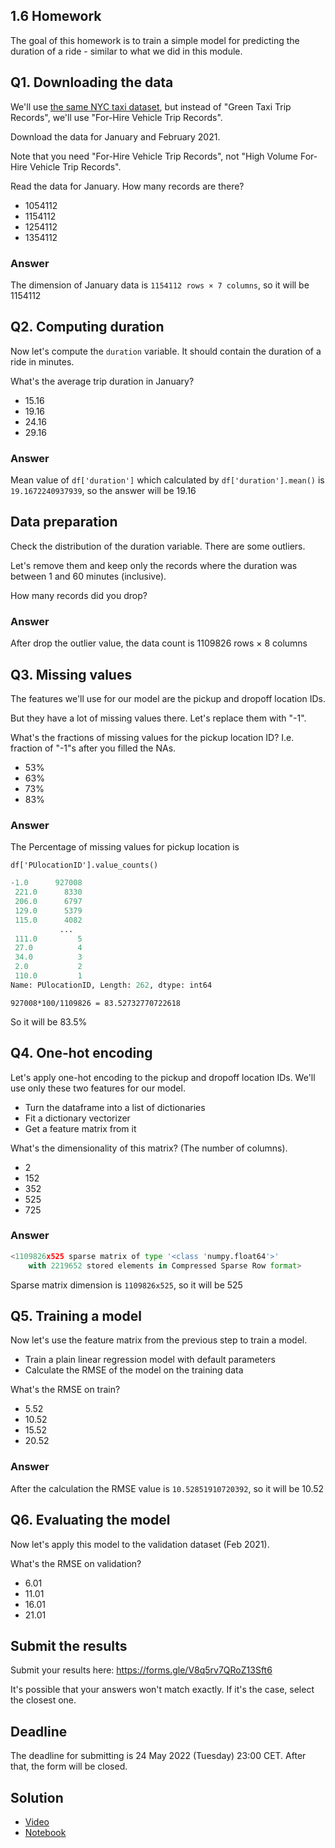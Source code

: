 ## 1.6 Homework

The goal of this homework is to train a simple model for predicting the duration of a ride - similar to what we did in this module.


## Q1. Downloading the data

We'll use [the same NYC taxi dataset](https://www1.nyc.gov/site/tlc/about/tlc-trip-record-data.page),
but instead of "Green Taxi Trip Records", we'll use "For-Hire Vehicle Trip Records".

Download the data for January and February 2021.

Note that you need "For-Hire Vehicle Trip Records", not "High Volume For-Hire Vehicle Trip Records".

Read the data for January. How many records are there?

* 1054112
* 1154112
* 1254112
* 1354112

### Answer

The dimension of January data is `1154112 rows × 7 columns`, so it will be 1154112

## Q2. Computing duration

Now let's compute the `duration` variable. It should contain the duration of a ride in minutes. 

What's the average trip duration in January?

* 15.16
* 19.16
* 24.16
* 29.16

### Answer

Mean value of `df['duration']` which calculated by `df['duration'].mean()` is `19.1672240937939`, so the answer will be 19.16

## Data preparation

Check the distribution of the duration variable. There are some outliers. 

Let's remove them and keep only the records where the duration was between 1 and 60 minutes (inclusive).

How many records did you drop? 

### Answer

After drop the outlier value, the data count is 1109826 rows × 8 columns

## Q3. Missing values

The features we'll use for our model are the pickup and dropoff location IDs. 

But they have a lot of missing values there. Let's replace them with "-1".

What's the fractions of missing values for the pickup location ID? I.e. fraction of "-1"s after you filled the NAs.

* 53%
* 63%
* 73%
* 83%

### Answer

The Percentage of missing values for pickup location is

`df['PUlocationID'].value_counts()`

```python
-1.0      927008
 221.0      8330
 206.0      6797
 129.0      5379
 115.0      4082
           ...  
 111.0         5
 27.0          4
 34.0          3
 2.0           2
 110.0         1
Name: PUlocationID, Length: 262, dtype: int64
```

`927008*100/1109826 = 83.52732770722618`

So it will be 83.5%

## Q4. One-hot encoding

Let's apply one-hot encoding to the pickup and dropoff location IDs. We'll use only these two features for our model. 

* Turn the dataframe into a list of dictionaries
* Fit a dictionary vectorizer 
* Get a feature matrix from it

What's the dimensionality of this matrix? (The number of columns).

* 2
* 152
* 352
* 525
* 725

### Answer

```python
<1109826x525 sparse matrix of type '<class 'numpy.float64'>'
	with 2219652 stored elements in Compressed Sparse Row format>
```

Sparse matrix dimension is `1109826x525`, so it will be 525

## Q5. Training a model

Now let's use the feature matrix from the previous step to train a model. 

* Train a plain linear regression model with default parameters 
* Calculate the RMSE of the model on the training data

What's the RMSE on train?

* 5.52
* 10.52
* 15.52
* 20.52

### Answer

After the calculation the RMSE value is `10.52851910720392`, so it will be 10.52

## Q6. Evaluating the model

Now let's apply this model to the validation dataset (Feb 2021). 

What's the RMSE on validation?

* 6.01
* 11.01
* 16.01
* 21.01

## Submit the results

Submit your results here: https://forms.gle/V8q5rv7QRoZ13Sft6

It's possible that your answers won't match exactly. If it's the case, select the closest one.


## Deadline

The deadline for submitting is 24 May 2022 (Tuesday) 23:00 CET. After that, the form will be closed.


## Solution

* [Video](https://www.youtube.com/watch?v=feH1PMLyu-Q&list=PL3MmuxUbc_hIUISrluw_A7wDSmfOhErJK&index=9)
* [Notebook](homework.ipynb)